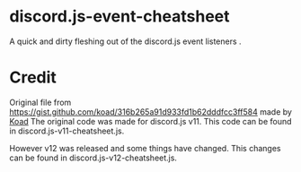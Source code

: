 # discord.js-event-cheatsheet
A quick and dirty fleshing out of the discord.js event listeners .

# Credit 
Original file from https://gist.github.com/koad/316b265a91d933fd1b62dddfcc3ff584 made by [Koad](https://gist.github.com/koad)
The original code was made for discord.js v11.
This code can be found in discord.js-v11-cheatsheet.js.

However v12 was released and some things have changed. This changes can be found in discord.js-v12-cheatsheet.js.

